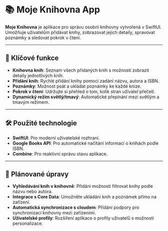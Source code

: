 # 📚 Moje Knihovna App

**Moje Knihovna** je aplikace pro správu osobní knihovny vytvořená v SwiftUI. Umožňuje uživatelům přidávat knihy, zobrazovat jejich detaily, spravovat poznámky a sledovat pokrok v čtení.

---

## 🎯 Klíčové funkce
- **Knihovna knih**: Seznam všech přidaných knih s možností zobrazit detaily jednotlivých knih.
- **Přidání knih**: Rychlé přidání knihy pomocí zadání názvu, autora a ISBN.
- **Poznámky**: Možnost psát a ukládat poznámky ke každé knize.
- **Pokrok v čtení**: Udržujte si přehled o tom, kolik stran uživatel přečetl.
- **Dynamický režim světlý/tmavý**: Automatické přepínání mezi světlým a tmavým režimem.

---

## 🛠 Použité technologie
- **SwiftUI**: Pro moderní uživatelské rozhraní.
- **Google Books API**: Pro automatické načítání informací o knihách podle ISBN.
- **Combine**: Pro reaktivní správu stavu aplikace.

---

## 📌 Plánované úpravy
- **Vyhledávání knih v knihovně**: Přidáni možnosti filtrovat knihy podle názvu nebo autora.
- **Integrace s Core Data**: Umožněte ukládání knih a poznámek přímo na zařízení.
- **Automatická synchronizace s cloudem**: Přidání podpory pro synchronizaci knihovny mezi zařízeními.
- **Uživatelské profily**: Rozšiření aplikace o profily uživatelů s možností personalizace.




